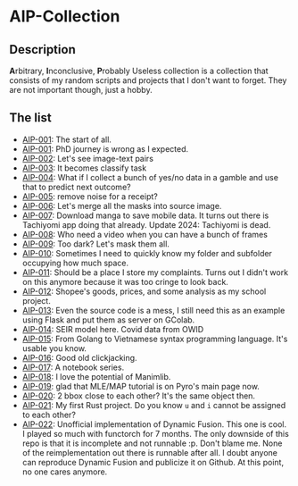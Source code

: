 # AIP-Collection

## Description
**A**rbitrary, **I**nconclusive, **P**robably Useless collection is a collection that consists of my random scripts and projects that I don't want to forget. They are not important though, just a hobby. 

## The list

- [AIP-001](https://github.com/phamtrongthang123/AIP-Collection):  The start of all. 
- [AIP-001](https://github.com/phamtrongthang123/AIP-phd): PhD journey is wrong as I expected.
- [AIP-002](https://github.com/phamtrongthang123/RamdomProj/tree/master/simple_load_show_img_text): Let's see image-text pairs 
- [AIP-003](https://github.com/phamtrongthang123/RamdomProj/tree/master/OCR_CRNN): It becomes classify task
- [AIP-004](https://github.com/phamtrongthang123/RamdomProj/tree/master/bernoulli%20random): What if I collect a bunch of yes/no data in a gamble and use that to predict next outcome? 
- [AIP-005](https://github.com/phamtrongthang123/RamdomProj/tree/master/remove%20non%20straight%20line): remove noise for a receipt?
- [AIP-006](https://github.com/phamtrongthang123/RandomScript/tree/master/Merge_and_VisualizeMask): Let's merge all the masks into source image.
- [AIP-007](https://github.com/phamtrongthang123/RandomScript/tree/master/crawl_mangadex): Download manga to save mobile data. It turns out there is Tachiyomi app doing that already. Update 2024: Tachiyomi is dead. 
- [AIP-008](https://github.com/phamtrongthang123/RandomScript/tree/master/cut_frames): Who need a video when you can have a bunch of frames
- [AIP-009](https://github.com/phamtrongthang123/RandomScript/tree/master/maskOnDark): Too dark? Let's mask them all.
- [AIP-010](https://github.com/phamtrongthang123/RandomScript/tree/master/stat_folder): Sometimes I need to quickly know my folder and subfolder occupying how much space. 
- [AIP-011](https://github.com/phamtrongthang123/myblog): Should be a place I store my complaints. Turns out I didn't work on this anymore because it was too cringe to look back. 
- [AIP-012](https://github.com/phamtrongthang123/khdlud_final_project): Shopee's goods, prices, and some analysis as my school project. 
- [AIP-013](https://github.com/phamtrongthang123/software_design_final_term_project): Even the source code is a mess, I still need this as an example using Flask and put them as server on GColab.
- [AIP-014](https://github.com/phamtrongthang123/phan_tich_covid): SEIR model here. Covid data from OWID
- [AIP-015](https://github.com/phamtrongthang123/VNlang): From Golang to Vietnamese syntax programming language. It's usable you know. 
- [AIP-016](https://github.com/phamtrongthang123/example_clickjacking): Good old clickjacking.
- [AIP-017](https://github.com/phamtrongthang123/A-notebook-series): A notebook series. 
- [AIP-018](https://github.com/phamtrongthang123/youtube-manim): I love the potential of Manimlib.
- [AIP-019](https://github.com/phamtrongthang123/pyro-learning): glad that MLE/MAP tutorial is on Pyro's main page now. 
- [AIP-020](https://github.com/phamtrongthang123/l2-distance-tracking-bbox): 2 bbox close to each other? It's the same object then. 
- [AIP-021](https://github.com/phamtrongthang123/simple_shift_cipher): My first Rust project. Do you know `u` and `i` cannot be assigned to each other?
- [AIP-022](https://github.com/phamtrongthang123/unofficial_dynamic_fusion): Unofficial implementation of Dynamic Fusion. This one is cool. I played so much with functorch for 7 months. The only downside of this repo is that it is incomplete and not runnable :p. Don't blame me. None of the reimplementation out there is runnable after all. I doubt anyone can reproduce Dynamic Fusion and publicize it on Github. At this point, no one cares anymore.   
